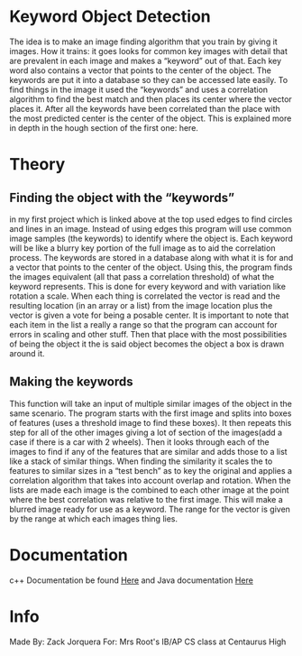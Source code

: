 # Keyword Object Detection
The idea is to make an image finding algorithm that you train by giving it images. How it trains: it goes looks for common key images with detail that are prevalent in each image and makes a “keyword” out of that. Each key word also contains a vector that points to the center of the object. The keywords are put it into a database so they can be accessed late easily. To find things in the image it used the “keywords” and uses a correlation algorithm to find the best match and then places its center where the vector places it. After all the keywords have been correlated than the place with the most predicted center is the center of the object. This is explained more in depth in the hough section of the first one: here.

# Theory
## Finding the object with the “keywords”
in my first project which is linked above at the top used edges to find circles and lines in an image. Instead of using edges this program will use common image samples (the keywords) to identify where the object is. Each keyword will be like a blurry key portion of the full image as to aid the correlation process. The keywords are stored in a database along with what it is for and a vector that points to the center of the object. Using this, the program finds the images equivalent (all that pass a correlation threshold) of what the keyword represents.  This is done for every keyword and with variation like rotation a scale. When each thing is correlated the vector is read and the resulting location (in an array or a list) from the image location plus the vector is given a vote for being a posable center. It is important to note that each item in the list a really a range so that the program can account for errors in scaling and other stuff. Then that place with the most possibilities of being the object it the is said object becomes the object a box is drawn around it.
## Making the keywords
This function will take an input of multiple similar images of the object in the same scenario. 
The program starts with the first image and splits into boxes of features (uses a threshold image to find these boxes). It then repeats this step for all of the other images giving a lot of section of the images(add a case if there is a car with 2 wheels). Then it looks through each of the images to find if any of the features that are similar and adds those to a list like a stack of similar things. When finding the similarity it scales the to features to similar sizes in a “test bench” as to key the original and applies a correlation algorithm that takes into account overlap and rotation. When the lists are made each image is the combined to each other image at the point where the best correlation was relative to the first image. This will make a blurred image ready for use as a keyword. The range for the vector is given by the range at which each images thing lies.

# Documentation
c++ Documentation be found [Here](https://github.com/ZackJorquera/Keyword_Object_Detection/blob/master/Made%20In%20C/README.md) and Java documentation [Here](https://github.com/ZackJorquera/Keyword_Object_Detection/blob/master/Made%20In%20Java/README.md)

# Info 
Made By: Zack Jorquera
For: Mrs Root's IB/AP CS class at Centaurus High
